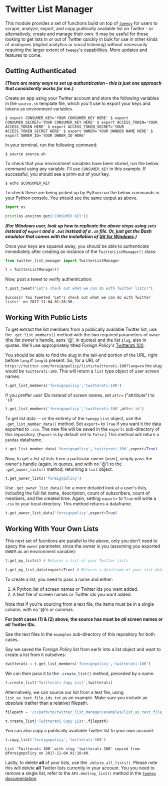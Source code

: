 
# Twitter List Manager

This module provides a set of functions build on top of [`tweepy`](https://github.com/tweepy/tweepy) for users to scrape, analyze, export, and copy publically available list on Twitter - or alternatively, create and manage their own. It may be useful for those looking to get lists in or out of Twitter quickly in bulk for use in other kinds of analayses (digitial analytics or social listening) without necessarily requiring the larger extent of `tweepy`'s capabilities. More updates and features to come. 

## Getting Authenticated

***(There are many ways to set up authentication - this is just one approach that consistently works for me.)***

Create an app using your Twitter account and store the following variables in the `source.sh` template file, which you'll use to export your keys and tokens as environment variables. 

`$ export CONSUMER_KEY='YOUR CONSUMER_KEY HERE'
$ export CONSUMER_SECRET='YOUR CONSUMER_KEY HERE'
$ export ACCESS_TOKEN='YOUR ACCESS_TOKEN HERE'
$ export ACCESS_TOKEN_SECRET='YOUR ACCESS_TOKEN_SECRET HERE'
$ export OWNER='YOUR OWNDER NAME HERE'
$ export OWNER_ID='YOUR OWNER_ID HERE'`

In your terminal, run the following command:

`$ source source.sh`

To check that your environment variables have been stored, run the below command using any variable. I'll use `CONSUMER_KEY` in this example. If successful, you should see a print-out of your key.

`$ echo $CONSUMER_KEY`

To check these are being picked up by Python run the below commands in your Python console. You should see the same output as above.


```python
import os

print(os.environ.get('CONSUMER KEY'))
```

***(For Windows user, look up how to replicate the above steps using `setx` instead of `export` and a `.bat` instead of a `.sh` file. Or, just get the Bash emulator that comes with the installation of [Git for Windows](https://git-for-windows.github.io/).)***

Once your keys are squared away, you should be able to authenticate immediately after creating an instance of the `TwitterListManager()` class:


```python
from twitter_list_manager import TwitterListManager

t = TwitterListManager()
```

Now, post a tweet to verify authentication:


```python
t.post_tweet("Let's check out what we can do with Twitter lists!")
```

    Success! You tweeted 'Let's check out what we can do with Twitter lists!' on 2017-11-04 01:26:56.
    

## Working With Public Lists

To get extract the list members from a publically available Twitter list, use the `.get_list_members()` method with the two required parameters of `owner` (the list owner's handle, sans '@', in quotes) and the list `slug`, also in quotes. We'll use appropriately titled *Foreign Policy's* [Twitterati 100](https://twitter.com/foreignpolicy/lists/twitterati-100?lang=en). 

You should be able to find the slug in the tail-end portion of the URL, right before `lang` if `lang` is present. So, for a URL of `https://twitter.com/foreignpolicy/lists/twitterati-100?lang=en` the slug would be `twitterati-100`. This will return a `list` type object of user screen names.


```python
t.get_list_members('foreignpolicy','twitterati-100')
```

If you preffer user IDs instead of screen names, set `attr=` ("attribute") to `'id'`


```python
t.get_list_members('foreignpolicy','twitterati-100',attr='id')
```

To get list data -- or the entirety of the `tweepy` `List` object, use the `.get_list_member_data()` method. Set `export=` to `True` if you want it the data exported to `.csv`. The new file will be saved in the `exports` sub-directory of this repository. (`Export` is by default set to `False`.) This method will return a `pandas` dataframe.


```python
t.get_list_member_data('foreignpolicy','twitterati-100',export=True)
```

Now, to get a *list of lists* from a particular owner (user), simply pass the owner's handle (again, in quotes, and with no '@') to the `.get_owner_lists()` method, returning a `list` object.


```python
t.get_owner_lists('foreignpolicy')
```

Use `.get_owner_list_data()` for a more detailed look at a user's lists, including the full list name, description, count of subscribers, count of members, and the created time. Again, setting `export=` to `True` will write a `.csv` to your local directory. This method returns a dataframe.


```python
t.get_owner_list_data('foreignpolicy',export=True)
```

## Working With Your Own Lists

This next set of fucntions are parallel to the above, only you don't need to specy the `owner` parameter, since the owner is you (assuming you exported `OWNER` as an environment variable):


```python
t.get_my_lists() # Returns a list of your Twitter lists
```


```python
t.get_my_list_data(export=True) # Returns a dataframe of your list data
```

To create a list, you need to pass a name and either:

1. A Python list of screen names or Twitter ids you want added.
2. A text file of screen names or Twitter ids you want added.

Note that if you're sourcing from a text file, the items must be in a single column, with no '@'s or commas.

**For *both* cases (1) & (2) above, the source has must be *all* screen names or *all* Twitter IDs.**

See the text files in the `examples` sub-directory of this repository for both cases.

Say we saved the *Foreign Policy* list from earlir into a list object and want to create a list from it outselves:


```python
twitterati = t.get_list_members('foreignpolicy','twitterati-100')
```

We can then pass it to the `.create_list()` method, preceded by a name.


```python
t.create_list('Twitterati Copy List',twitterati)
```

Alternatively, we can source our list from a text file, using `list_as_text_file_ids.txt` as an example. Make sure you include an *absolute* (rather than a relative) filepath.


```python
filepath = '/c/path/to/twitter_list_manager/examples/list_as_text_file_ids.txt'

t.create_list('Twitterati Copy List',filepath)
```

You can also copy a publically available Twitter list to your own account:


```python
t.copy_list('foreignpolicy','twitterati-100')
```

    List 'Twitterati 100' with slug 'twitterati-100' copied from @foreignpolicy on 2017-11-04 01:28:40.
    

Lastly, to delete **all** of your lists, use the `.delete_all_lists()`. Please note this will delete **all** Twitter lists currently in your account. You you need to remove a single list, refer to the `API.destroy_list()` method in the [`tweepy` documentation](http://docs.tweepy.org/en/v3.5.0/api.html). 
